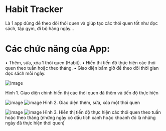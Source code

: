 # Habit Tracker
Là 1 app dùng để theo dõi thói quen và giúp tạo các thói quen tốt như đọc sách, tập gym, đi bộ hàng ngày...

# Các chức năng của App:
•	Thêm, sửa, xóa 1 thói quen (Habit).
•	Hiển thị tiến độ thực hiện các thói quen theo tuần hoặc theo tháng.
•	Giao diện bấm giờ để theo dõi thời gian đọc sách mỗi ngày.

![image](https://user-images.githubusercontent.com/51997514/187719926-840854b7-df42-498e-b0df-e75d986aa907.png)

Hình 1. Giao diện chính hiển thị các thói quen đã thêm và tiến độ thực hiện

![image](https://user-images.githubusercontent.com/51997514/187720060-fe7a3384-0095-4920-9fd3-f23bbc7b4e01.png)
![image](https://user-images.githubusercontent.com/51997514/187720120-95453ad4-a4fe-49b9-b681-db3499af9cf6.png)
Hình 2. Giao diện thêm, sửa, xóa một thói quen

![image](https://user-images.githubusercontent.com/51997514/187720165-5d48b4ad-a03d-4a7c-a9c6-18ab32204fdc.png)
![image](https://user-images.githubusercontent.com/51997514/187720266-776574d6-96ff-4b02-a44f-5f2da03687b1.png)
Hình 3. Hiển thị tiến độ thực hiện các thói quen theo tuần hoặc theo tháng (những ngày có dấu tích xanh hoặc khoanh đỏ là những ngày đã thực hiện thói quen)
